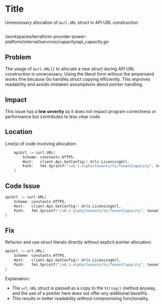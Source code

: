 # Title

Unnecessary allocation of `&url.URL` struct in API URL construction

##

/workspaces/terraform-provider-power-platform/internal/services/capacity/api_capacity.go

## Problem

The usage of `&url.URL{}` to allocate a new struct during API URL construction is unnecessary. Using the literal form without the ampersand works fine because Go handles struct copying efficiently. This improves readability and avoids mistaken assumptions about pointer handling.

## Impact

This issue has a **low severity** as it does not impact program correctness or performance but contributes to less clear code.

## Location

Line(s) of code involving allocation:
```go
	apiUrl := &url.URL{
		Scheme: constants.HTTPS,
		Host:   client.Api.GetConfig().Urls.LicensingUrl,
		Path:   fmt.Sprintf("/v0.1-alpha/tenants/%s/TenantCapacity", tenantId),
	}
```

## Code Issue

```go
apiUrl := &url.URL{
	Scheme: constants.HTTPS,
	Host:   client.Api.GetConfig().Urls.LicensingUrl,
	Path:   fmt.Sprintf("/v0.1-alpha/tenants/%s/TenantCapacity", tenantId),
}
```

## Fix

Refactor and use struct literals directly without explicit pointer allocation:
```go
apiUrl := url.URL{
	Scheme: constants.HTTPS,
	Host:   client.Api.GetConfig().Urls.LicensingUrl,
	Path:   fmt.Sprintf("/v0.1-alpha/tenants/%s/TenantCapacity", tenantId),
}
```

Explanation:

- The `url.URL` struct is passed as a copy to the `String()` method anyway, and the use of a pointer here does not offer any additional benefits.
- This results in better readability without compromising functionality.